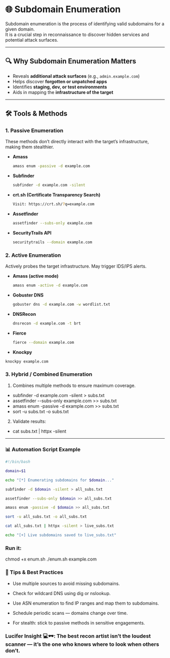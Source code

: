 # 🌐 Subdomain Enumeration

Subdomain enumeration is the process of identifying valid subdomains for a given domain.  
It is a crucial step in reconnaissance to discover hidden services and potential attack surfaces.

---

## 🔍 Why Subdomain Enumeration Matters
- Reveals **additional attack surfaces** (e.g., `admin.example.com`)
- Helps discover **forgotten or unpatched apps**
- Identifies **staging, dev, or test environments**
- Aids in mapping the **infrastructure of the target**

---

## 🛠 Tools & Methods

### **1. Passive Enumeration**
These methods don’t directly interact with the target’s infrastructure, making them stealthier.

- **Amass**  
  ```bash
  amass enum -passive -d example.com
  ```
- **Subfinder**
  ```bash
  subfinder -d example.com -silent
  ```
- **crt.sh (Certificate Transparency Search)**
  ```bash
  Visit: https://crt.sh/?q=example.com
  ```
- **Assetfinder**
  ```bash
  assetfinder --subs-only example.com
  ```
- **SecurityTrails API**
  ```bash
  securitytrails --domain example.com
  ```

### **2. Active Enumeration**
Actively probes the target infrastructure. May trigger IDS/IPS alerts.

- **Amass (active mode)**
  ```bash
  amass enum -active -d example.com
  ```
- **Gobuster DNS**
  ```bash
  gobuster dns -d example.com -w wordlist.txt
  ```
- **DNSRecon**
  ```bash
  dnsrecon -d example.com -t brt
  ```
- **Fierce**
  ```bash
  fierce --domain example.com
  ```
- **Knockpy**
```bash
knockpy example.com
```

### **3. Hybrid / Combined Enumeration**

1. Combines multiple methods to ensure maximum coverage.
  
 - subfinder -d example.com -silent > subs.txt
 - assetfinder --subs-only example.com >> subs.txt
 - amass enum -passive -d example.com >> subs.txt
 - sort -u subs.txt -o subs.txt

2. Validate results:
   
 - cat subs.txt | httpx -silent
---

### 📊 Automation Script Example
  ```bash
  #!/bin/bash

  domain=$1

  echo "[*] Enumerating subdomains for $domain..."

  subfinder -d $domain -silent > all_subs.txt

  assetfinder --subs-only $domain >> all_subs.txt

  amass enum -passive -d $domain >> all_subs.txt

  sort -u all_subs.txt -o all_subs.txt

  cat all_subs.txt | httpx -silent > live_subs.txt

  echo "[+] Live subdomains saved to live_subs.txt"
 ```

###  Run it:
 chmod +x enum.sh
 ./enum.sh example.com


### 📌 Tips & Best Practices

- Use multiple sources to avoid missing subdomains.

- Check for wildcard DNS using dig or nslookup.

- Use ASN enumeration to find IP ranges and map them to subdomains.

- Schedule periodic scans — domains change over time.

- For stealth: stick to passive methods in sensitive engagements.


### Lucifer Insight 💻🕶️: The best recon artist isn’t the loudest scanner — it’s the one who knows where to look when others don’t.
